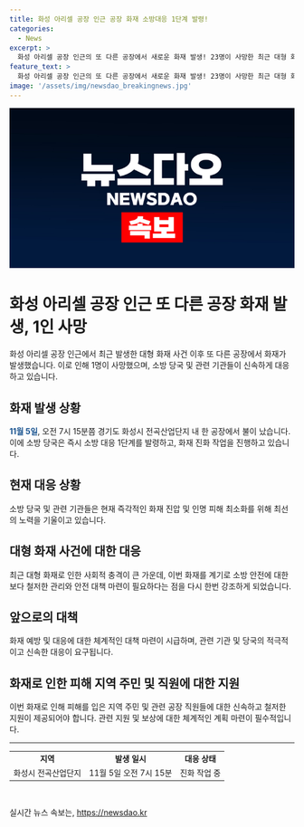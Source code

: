```yaml
---
title: 화성 아리셀 공장 인근 공장 화재 소방대응 1단계 발령!
categories:
  - News
excerpt: >
  화성 아리셀 공장 인근의 또 다른 공장에서 새로운 화재 발생! 23명이 사망한 최근 대형 화재 후 이번 화재로 소방 당국 긴급 대응. 경기도 화성시 전곡산업단지 내 한 공장에서 오전 7시 15분쯤 불 발화. 소방 대응 1단계 발령, 화재 진화 작업 중.
feature_text: >
  화성 아리셀 공장 인근의 또 다른 공장에서 새로운 화재 발생! 23명이 사망한 최근 대형 화재 후 이번 화재로 소방 당국 긴급 대응. 경기도 화성시 전곡산업단지 내 한 공장에서 오전 7시 15분쯤 불 발화. 소방 대응 1단계 발령, 화재 진화 작업 중.
image: '/assets/img/newsdao_breakingnews.jpg'
---
```


<p><img src="/assets/img/newsdao_breakingnews.jpg" alt="cryptoinkorea 속보" /></p>

<h1>화성 아리셀 공장 인근 또 다른 공장 화재 발생, 1인 사망</h1>

<p data-ke-size="size16">화성 아리셀 공장 인근에서 최근 발생한 대형 화재 사건 이후 또 다른 공장에서 화재가 발생했습니다. 이로 인해 1명이 사망했으며, 소방 당국 및 관련 기관들이 신속하게 대응하고 있습니다.</p>

<h2 data-ke-size="size26">화재 발생 상황</h2>

<p data-ke-size="size16"><b><span style="color: #1a5490;">11월 5일</span></b>, 오전 7시 15분쯤 경기도 화성시 전곡산업단지 내 한 공장에서 불이 났습니다. 이에 소방 당국은 즉시 소방 대응 1단계를 발령하고, 화재 진화 작업을 진행하고 있습니다. </p>

<h2 data-ke-size="size26">현재 대응 상황</h2>

<p data-ke-size="size16">소방 당국 및 관련 기관들은 현재 즉각적인 화재 진압 및 인명 피해 최소화를 위해 최선의 노력을 기울이고 있습니다.</p>

<h2 data-ke-size="size26">대형 화재 사건에 대한 대응</h2>

<p data-ke-size="size16">최근 대형 화재로 인한 사회적 충격이 큰 가운데, 이번 화재를 계기로 소방 안전에 대한 보다 철저한 관리와 안전 대책 마련이 필요하다는 점을 다시 한번 강조하게 되었습니다. </p>

<h2 data-ke-size="size26">앞으로의 대책</h2>

<p data-ke-size="size16">화재 예방 및 대응에 대한 체계적인 대책 마련이 시급하며, 관련 기관 및 당국의 적극적이고 신속한 대응이 요구됩니다. </p>

<h2 data-ke-size="size26">화재로 인한 피해 지역 주민 및 직원에 대한 지원</h2>

<p data-ke-size="size16">이번 화재로 인해 피해를 입은 지역 주민 및 관련 공장 직원들에 대한 신속하고 철저한 지원이 제공되어야 합니다. 관련 지원 및 보상에 대한 체계적인 계획 마련이 필수적입니다.</p>

<hr>

<table>
  <tr>
    <td style="text-align: center; height: 17px;"><b>지역</b></td>
    <td style="text-align: center; height: 17px;"><b>발생 일시</b></td>
    <td style="text-align: center; height: 17px;"><b>대응 상태</b></td>
  </tr>
  <tr>
    <td style="text-align: center; height: 17px;">화성시 전곡산업단지</td>
    <td style="text-align: center; height: 17px;">11월 5일 오전 7시 15분</td>
    <td style="text-align: center; height: 17px;">진화 작업 중</td>
  </tr>
</table>

<p data-ke-size="size16">&nbsp;</p>
실시간 뉴스 속보는, <a href="https://newsdao.kr" rel="dofollow">https://newsdao.kr</a>


